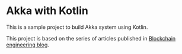 # Akka with Kotlin

This is a sample project to build Akka system using Kotlin.

This project is based on the series of articles published in [Blockchain engineering blog](https://medium.com/@engineer.blog).
